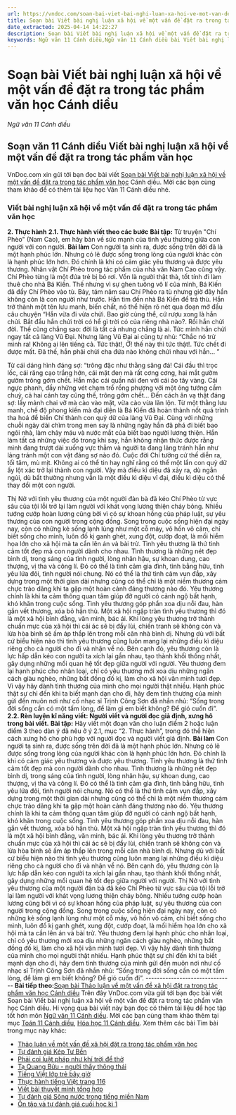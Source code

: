 ```yaml
---
url: https://vndoc.com/soan-bai-viet-bai-nghi-luan-xa-hoi-ve-mot-van-de-dat-ra-trong-tac-pham-van-hoc-canh-dieu-298385
title: Soạn bài Viết bài nghị luận xã hội về một vấn đề đặt ra trong tác phẩm văn học Cánh diều - Ngữ văn 11 Cánh diều - VnDoc.com
date_extracted: 2025-04-14 14:22:27
description: Soạn bài Viết bài nghị luận xã hội về một vấn đề đặt ra trong tác phẩm văn học Cánh diều được VnDoc.com tổng hợp và xin gửi tới bạn đọc cùng tham khảo.
keywords: Ngữ văn 11 Cánh diều,Ngữ văn 11 Cánh diều bài Viết bài nghị luận xã hội về một vấn đề đặt ra trong tác phẩm văn học,Soạn văn 11 Cánh diều,văn 11 Cánh diều,soạn văn 11,soạn bài 11 cánh diều,ngữ văn 11 cd,Soạn bài Viết bài nghị luận xã hội về một vấn đề đặt ra trong tác phẩm văn học Cánh diều,Soạn bài Viết bài nghị luận xã hội về một vấn đề đặt ra trong tác phẩm văn học,Viết bài nghị luận xã hội về một vấn đề đặt ra trong tác phẩm văn học
---
```


# Soạn bài Viết bài nghị luận xã hội về một vấn đề đặt ra trong tác phẩm văn học Cánh diều
 _Ngữ văn 11 Cánh diều_
## Soạn văn 11 Cánh diều Viết bài nghị luận xã hội về một vấn đề đặt ra trong tác phẩm văn học
VnDoc.com xin gửi tới bạn đọc bài viết [Soạn bài Viết bài nghị luận xã hội về một vấn đề đặt ra trong tác phẩm văn học](<https://vndoc.com/soan-bai-viet-bai-nghi-luan-xa-hoi-ve-mot-van-de-dat-ra-trong-tac-pham-van-hoc-canh-dieu-298385>) Cánh diều. Mời các bạn cùng tham khảo để có thêm tài liệu học Văn 11 Cánh diều nhé.
### Viết bài nghị luận xã hội về một vấn đề đặt ra trong tác phẩm văn học
**2\. Thực hành**
**2.1. Thực hành viết theo các bước**
**Bài tập:** Từ truyện "Chí Phèo" \(Nam Cao\), em hãy bàn về sức mạnh của tình yêu thương giữa con người với con người.
**Bài làm**
Con người ta sinh ra, được sống trên đời đã là một hạnh phúc lớn. Nhưng có lẽ được sống trong lòng của người khác còn là hạnh phúc lớn hơn. Đó chính là khi có cảm giác yêu thương và được yêu thương. Nhân vật Chí Phèo trong tác phẩm của nhà văn Nam Cao cũng vậy.
Chí Phèo từng là một đứa trẻ bị bỏ rơi. Vốn là người thật thà, tốt tính đi làm thuê cho nhà Bá Kiến. Thế nhưng vì sự ghen tuông vô lí của mình, Bá Kiến đã đẩy Chí Phèo vào tù. Bảy, tám năm sau Chí Phèo ra tù nhưng giờ đây hắn không còn là con người như trước. Hắn tìm đến nhà Bá Kiến để trả thù. Hắn trở thành một tên lưu manh, biến chất, nó thể hiện rõ nét qua đoạn mở đầu câu chuyện “Hắn vừa đi vừa chửi. Bao giờ cùng thể, cứ rượu xong là hắn chửi. Bắt đầu hắn chửi trời có hề gì trời có của riêng nhà nào?. Rồi hắn chửi đời. Thế cũng chẳng sao: đời là tất cả nhưng chẳng là ai. Tức mình hắn chửi ngay tất cả làng Vũ Đại. Nhưng làng Vũ Đại ai cũng tự nhủ: “Chắc nó trừ mình ra\! Không ai lên tiếng cả. Tức thật\!, Ờ\! thế này thì tức thật\!. Tức chết đi được mất. Đã thế, hắn phải chửi cha đứa nào không chửi nhau với hắn... ”
  
Từ cái dáng hình đáng sợ: “trông đặc như thằng săng đá\! Cái đầu thì trọc lốc, cái răng cạo trắng hớn, cái mặt đen mà rất cơng cơng, hai mắt gườm gườm trông gớm chết. Hắn mặc cái quần nái đen với cái áo tây vàng. Cái ngực phanh, đầy những vét chạm trổ rồng phượng với một ông tướng cầm chuỳ, cả hai cánh tay cũng thế, trông gớm chết... Đến cách ăn vạ thật đáng sợ: lấy mảnh chai vỡ mà cào vào mặt, vừa cào vừa lăn lộn. Từ một thằng lưu manh, chế độ phong kiến mà đại diện là Bá Kiến đã hoàn thành nốt quá trình tha hoá để biến Chí thành con quỷ dữ của làng Vũ Đại.
Cùng với những chuỗi ngày dài chìm trong men say là những ngày hẳn đã phá đi biết bao ngôi nhà, làm chảy máu và nước mắt của biết bao người lương thiện. Hắn làm tất cả những việc đó trong khi say, hắn không nhận thức được rằng mình đang trượt dài xuống vực thẳm và người ta đang lảng tránh hắn như lảng tránh một con vật đáng sợ nào đó. Cuộc đời Chí tưởng cứ thế diễn ra, tối tăm, mù mịt. Không ai có thể tin hay nghĩ rằng có thể một lần con quỷ dữ ấy lột xác trở lại thành con người. Vậy mà điều kì diệu đã xảy ra, dù ngẳn ngủi, dù bất thường nhưng vẫn là một điều kì diệu vĩ đại, điều kì diệu có thể thay đổi một con người.
  
Thị Nở với tình yêu thương của một người đàn bà đã kéo Chí Phèo từ vực sâu của tội lỗi trở lại làm người với khát vọng lương thiện cháy bỏng. Nhiều tướng cướp hoàn lương cũng bởi vì có sự khoan hồng của pháp luật, sự yêu thương của con người trong cộng đồng. Song trong cuộc sống hiện đại ngày nay, còn có những kẻ sống lạnh lùng như một cỗ máy, vô hồn vô cảm, chỉ biết sống cho mình, luôn đố kị ganh ghét, xung đột, cướp đoạt, là mối hiểm họa lớn cho xã hội mà ta cần lên án và bài trừ.
Tình yêu thương là thứ tình cảm tốt đẹp mà con người dành cho nhau. Tình thương là những nét đẹp bình dị, trong sáng của tình người, lòng nhân hậu, sự khoan dung, cao thượng, vị tha và công lí. Đó có thể là tình cảm gia đình, tình bằng hữu, tình yêu lứa đôi, tình người nói chung. Nó có thể là thứ tình cảm vun đắp, xây dựng trong một thời gian dài nhưng cũng có thể chỉ là một niềm thương cảm chực trào dâng khi ta gặp một hoàn cảnh đáng thương nào đó. Yêu thương chính là khi ta cảm thông quan tâm giúp đỡ người có cảnh ngộ bất hạnh, khó khăn trong cuộc sống. Tình yêu thương góp phần xoa dịu nỗi đau, hàn gắn vết thương, xóa bỏ hận thù.
Một xã hội ngập tràn tình yêu thương thì đó là một xã hội bình đẳng, văn minh, bác ái. Khi lòng yêu thương trở thành chuẩn mực của xã hội thì cái ác sẽ bị đẩy lùi, chiến tranh sẽ không còn và lửa hòa bình sẽ ấm áp thắp lên trong mỗi căn nhà bình dị. Nhưng dù với bất cứ biểu hiện nào thì tình yêu thương cũng luôn mang lại những điều kì diệu riêng cho cả người cho đi và nhận về nó. Bên cạnh đó, yêu thương còn là lực hấp dẫn kéo con người ta xích lại gần nhau, tạo thành khối thống nhất, gây dựng những mối quan hệ tốt đẹp giữa người với người.
Yêu thương đem lại hạnh phúc cho nhân loại, chỉ có yêu thương mới xoa dịu những ngăn cách giàu nghèo, những bất đồng đố kị, làm cho xã hội văn minh tươi đẹp. Vì vậy hãy dành tình thương của mình cho mọi người thật nhiều. Hạnh phúc thật sự chỉ đến khi ta biết mạnh dạn cho đi, hãy đem tình thương của mình gửi đến muôn nơi như cố nhạc sĩ Trịnh Công Sơn đã nhắn nhủ: “Sống trong đời sống cần có một tấm lòng, để làm gì em biết không? Để gió cuốn đi”.
**2.2. Rèn luyện kĩ năng viết: Người viết và người đọc giả định, xưng hô trong bài viết.**
**Bài tập:** Hãy viết một đoạn văn cho luận điểm 2 hoặc luận điểm 3 theo dàn ý đã nêu ở ý 2.1, mục “2. Thực hành”, trong đó thể hiện cách xưng hô cho phù hợp với người đọc và người viết giả định.
**Bài làm**
Con người ta sinh ra, được sống trên đời đã là một hạnh phúc lớn. Nhưng có lẽ được sống trong lòng của người khác còn là hạnh phúc lớn hơn. Đó chính là khi có cảm giác yêu thương và được yêu thương. Tình yêu thương là thứ tình cảm tốt đẹp mà con người dành cho nhau. Tình thương là những nét đẹp bình dị, trong sáng của tình người, lòng nhân hậu, sự khoan dung, cao thượng, vị tha và công lí. Đó có thể là tình cảm gia đình, tình bằng hữu, tình yêu lứa đôi, tình người nói chung. Nó có thể là thứ tình cảm vun đắp, xây dựng trong một thời gian dài nhưng cũng có thể chỉ là một niềm thương cảm chực trào dâng khi ta gặp một hoàn cảnh đáng thương nào đó. Yêu thương chính là khi ta cảm thông quan tâm giúp đỡ người có cảnh ngộ bất hạnh, khó khăn trong cuộc sống. Tình yêu thương góp phần xoa dịu nỗi đau, hàn gắn vết thương, xóa bỏ hận thù. Một xã hội ngập tràn tình yêu thương thì đó là một xã hội bình đẳng, văn minh, bác ái. Khi lòng yêu thương trở thành chuẩn mực của xã hội thì cái ác sẽ bị đẩy lùi, chiến tranh sẽ không còn và lửa hòa bình sẽ ấm áp thắp lên trong mỗi căn nhà bình dị. Nhưng dù với bất cứ biểu hiện nào thì tình yêu thương cũng luôn mang lại những điều kì diệu riêng cho cả người cho đi và nhận về nó. Bên cạnh đó, yêu thương còn là lực hấp dẫn kéo con người ta xích lại gần nhau, tạo thành khối thống nhất, gây dựng những mối quan hệ tốt đẹp giữa người với người. Thị Nở với tình yêu thương của một người đàn bà đã kéo Chí Phèo từ vực sâu của tội lỗi trở lại làm người với khát vọng lương thiện cháy bỏng. Nhiều tướng cướp hoàn lương cũng bởi vì có sự khoan hồng của pháp luật, sự yêu thương của con người trong cộng đồng. Song trong cuộc sống hiện đại ngày nay, còn có những kẻ sống lạnh lùng như một cỗ máy, vô hồn vô cảm, chỉ biết sống cho mình, luôn đố kị ganh ghét, xung đột, cướp đoạt, là mối hiểm họa lớn cho xã hội mà ta cần lên án và bài trừ. Yêu thương đem lại hạnh phúc cho nhân loại, chỉ có yêu thương mới xoa dịu những ngăn cách giàu nghèo, những bất đồng đố kị, làm cho xã hội văn minh tươi đẹp. Vì vậy hãy dành tình thương của mình cho mọi người thật nhiều. Hạnh phúc thật sự chỉ đến khi ta biết mạnh dạn cho đi, hãy đem tình thương của mình gửi đến muôn nơi như cố nhạc sĩ Trịnh Công Sơn đã nhắn nhủ: “Sống trong đời sống cần có một tấm lòng, để làm gì em biết không? Để gió cuốn đi”.
\-------------------------------
**Bài tiếp theo:**[Soạn bài Thảo luận về một vấn đề xã hội đặt ra trong tác phẩm văn học Cánh diều](<https://vndoc.com/soan-bai-thao-luan-ve-mot-van-de-xa-hoi-dat-ra-trong-tac-pham-van-hoc-canh-dieu-298387>)
Trên đây VnDoc.com vừa gửi tới bạn đọc bài viết Soạn bài Viết bài nghị luận xã hội về một vấn đề đặt ra trong tác phẩm văn học Cánh diều. Hi vọng qua bài viết này bạn đọc có thêm tài liệu để học tập tốt hơn môn [Ngữ văn 11 Cánh diều](<https://vndoc.com/ngu-van-11-canh-dieu>). Mời các bạn cùng tham khảo thêm tại mục [Toán 11 Cánh diều](<https://vndoc.com/toan-11-canh-dieu>), [Hóa học 11 Cánh diều](<https://vndoc.com/hoa-hoc-11-canh-dieu>).
Xem thêm các bài Tìm bài trong mục này khác:
  * [Thảo luận về một vấn đề xã hội đặt ra trong tác phẩm văn học](</soan-bai-thao-luan-ve-mot-van-de-xa-hoi-dat-ra-trong-tac-pham-van-hoc-canh-dieu-298387>)
  * [Tự đánh giá Kép Tư Bền](</soan-bai-tu-danh-gia-kep-tu-ben-canh-dieu-298390>)
  * [Phải coi luật pháp như khí trời để thở](</soan-bai-phai-coi-luat-phap-nhu-khi-troi-de-tho-canh-dieu-298393>)
  * [Tạ Quang Bửu - người thầy thông thái](</soan-bai-ta-quang-buu-nguoi-thay-thong-thai-canh-dieu-298396>)
  * [Tiếng Việt lớp trẻ bây giờ](</soan-bai-tieng-viet-lop-tre-bay-gio-canh-dieu-298402>)
  * [Thực hành tiếng Việt trang 116](</soan-bai-thuc-hanh-tieng-viet-trang-116-canh-dieu-298404>)
  * [Viết bài thuyết minh tổng hợp](</soan-bai-viet-bai-thuyet-minh-tong-hop-canh-dieu-298443>)
  * [Tự đánh giá Sông nước trong tiếng miền Nam](</soan-bai-tu-danh-gia-song-nuoc-trong-tieng-mien-nam-canh-dieu-298445>)
  * [Ôn tập và tự đánh giá cuối học kì 1](</soan-bai-on-tap-va-tu-danh-gia-cuoi-hoc-ki-1-canh-dieu-298450>)

